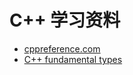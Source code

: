 # C++ 学习资料

- [<u>cppreference.com</u>](https://en.cppreference.com/w/)
- [<u>C++ fundamental types</u>](https://en.cppreference.com/w/cpp/language/types)
